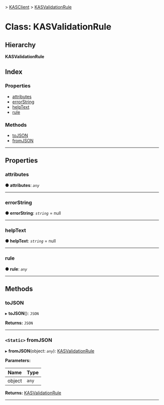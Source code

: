 [](../README.md) > [KASClient](../modules/kasclient.md) > [KASValidationRule](../classes/kasclient.kasvalidationrule.md)

# Class: KASValidationRule

## Hierarchy

**KASValidationRule**

## Index

### Properties

* [attributes](kasclient.kasvalidationrule.md#attributes)
* [errorString](kasclient.kasvalidationrule.md#errorstring)
* [helpText](kasclient.kasvalidationrule.md#helptext)
* [rule](kasclient.kasvalidationrule.md#rule)


### Methods

* [toJSON](kasclient.kasvalidationrule.md#tojson)
* [fromJSON](kasclient.kasvalidationrule.md#fromjson)



---

## Properties

<a id="attributes"></a>

###  attributes

**● attributes**: *`any`*

___
<a id="errorstring"></a>

###  errorString

**● errorString**: *`string`* =  null

___
<a id="helptext"></a>

###  helpText

**● helpText**: *`string`* =  null

___
<a id="rule"></a>

###  rule

**● rule**: *`any`*

___

## Methods

<a id="tojson"></a>

###  toJSON

▸ **toJSON**(): `JSON`

**Returns:** `JSON`

___
<a id="fromjson"></a>

### `<Static>` fromJSON

▸ **fromJSON**(object: *`any`*): [KASValidationRule](kasclient.kasvalidationrule.md)

**Parameters:**

| Name | Type |
| ------ | ------ |
| object | `any` |

**Returns:** [KASValidationRule](kasclient.kasvalidationrule.md)

___

